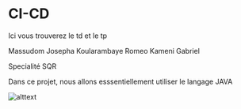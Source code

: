 # CI-CD
Ici vous trouverez  le td et le tp

Massudom Josepha
Koularambaye Romeo 
Kameni Gabriel

Specialité SQR

Dans ce projet, nous allons esssentiellement utiliser le langage JAVA

![alttext](https://th.bing.com/th/id/OIP.BNlMMtzkKh4G49JGfp83gwHaFj?pid=ImgDet&rs=1)

